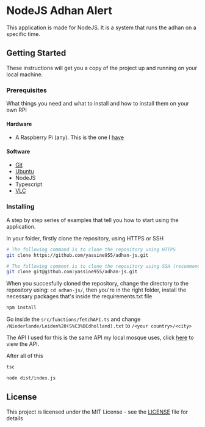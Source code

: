 # NodeJS Adhan Alert

This application is made for NodeJS. It is a system that runs the adhan on a specific time.
## Getting Started

These instructions will get you a copy of the project up and running on your local machine.

### Prerequisites

What things you need and what to install and how to install them on your own RPi

#### Hardware
* A Raspberry Pi (any). This is the one I [have](https://www.raspberrypi.org/products/raspberry-pi-4-model-b/)

#### Software

* [Git](https://git-scm.com/)
* [Ubuntu](https://releases.ubuntu.com/20.04/)
* NodeJS
* Typescript
* [VLC](https://linuxize.com/post/how-to-install-vlc-on-ubuntu-20-04/) 


### Installing

A step by step series of examples that tell you how to start using the application.

In your folder, firstly clone the repository, using HTTPS or SSH
```bash
# The following command is to clone the repository using HTTPS
git clone https://github.com/yassine955/adhan-js.git

# The following comment is to clone the repository using SSH (recommended)
git clone git@github.com:yassine955/adhan-js.git
```

When you succesfully cloned the repository, change the directory to the repository using: `cd adhan-js/`, then you're in the right folder, install the necessary packages that's inside the requirements.txt file

```bash
npm install
```

Go inside the `src/functions/fetchAPI.ts` and change `/Niederlande/Leiden%20(S%C3%BCdholland).txt` to `/<your country>/<city>`

The API I used for this is the same API my local mosque uses, click [here](https://izaachen.de/api/times/2021/) to view the API.

After all of this

```bash
tsc
```

```bash
node dist/index.js
```


## License

This project is licensed under the MIT License - see the [LICENSE](LICENSE) file for details

